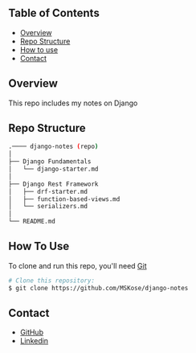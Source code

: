
<!-- TABLE OF CONTENTS -->

## Table of Contents

- [Overview](#overview)
- [Repo Structure](#repo-structure)
- [How to use](#how-to-use)
- [Contact](#contact)

<!-- OVERVIEW -->

## Overview

This repo includes my notes on Django


## Repo Structure

```bash
.──── django-notes (repo)
│
├── Django Fundamentals
│   └── django-starter.md
│
├── Django Rest Framework
│   ├── drf-starter.md
│   ├── function-based-views.md
│   └── serializers.md
│
└── README.md

```

## How To Use 

To clone and run this repo, you'll need [Git](https://git-scm.com)

```bash
# Clone this repository:
$ git clone https://github.com/MSKose/django-notes
```

## Contact

- [GitHub](https://github.com/MSKose)
- [Linkedin](https://www.linkedin.com/in/mustafa-kose-linked/)